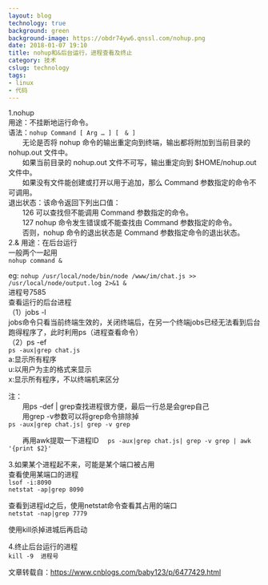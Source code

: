 ```yaml
---
layout: blog
technology: true
background: green
background-image: https://obdr74yw6.qnssl.com/nohup.png
date: 2018-01-07 19:10
title: nohup和&后台运行，进程查看及终止
category: 技术
cslug: technology
tags:
- linux
- 代码
---
```


1.nohup  
用途：不挂断地运行命令。  
语法：`nohup Command [ Arg … ] [　& ]`  
　　无论是否将 nohup 命令的输出重定向到终端，输出都将附加到当前目录的 nohup.out 文件中。  
　　如果当前目录的 nohup.out 文件不可写，输出重定向到 $HOME/nohup.out 文件中。  
　　如果没有文件能创建或打开以用于追加，那么 Command 参数指定的命令不可调用。  
退出状态：该命令返回下列出口值： 　　  
　　126 可以查找但不能调用 Command 参数指定的命令。 　　  
　　127 nohup 命令发生错误或不能查找由 Command 参数指定的命令。  
　　否则，nohup 命令的退出状态是 Command 参数指定命令的退出状态。  
2.&
用途：在后台运行  
一般两个一起用  
`nohup command &`

eg:
`nohup /usr/local/node/bin/node /www/im/chat.js >> /usr/local/node/output.log 2>&1 &`  
进程号7585  
查看运行的后台进程  
（1）jobs -l  
jobs命令只看当前终端生效的，关闭终端后，在另一个终端jobs已经无法看到后台跑得程序了，此时利用ps（进程查看命令）  
（2）ps -ef   
`ps -aux|grep chat.js`  
 a:显示所有程序   
 u:以用户为主的格式来显示   
 x:显示所有程序，不以终端机来区分  

注：  
　　用ps -def | grep查找进程很方便，最后一行总是会grep自己  
　　用grep -v参数可以将grep命令排除掉  
       `ps -aux|grep chat.js| grep -v grep`

　　再用awk提取一下进程ID　
       `ps -aux|grep chat.js| grep -v grep | awk '{print $2}'`

3.如果某个进程起不来，可能是某个端口被占用  
查看使用某端口的进程  
`lsof -i:8090`  
`netstat -ap|grep 8090`  

查看到进程id之后，使用netstat命令查看其占用的端口  
`netstat -nap|grep 7779`  

使用kill杀掉进城后再启动  

4.终止后台运行的进程  
`kill -9  进程号`

文章转载自：https://www.cnblogs.com/baby123/p/6477429.html